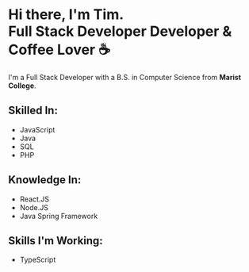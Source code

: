 <h1>Hi there, I'm Tim.<br />Full Stack Developer Developer & Coffee Lover ☕</h1>
I'm a Full Stack Developer with a B.S. in Computer Science from <b>Marist College</b>.

## Skilled In:
- JavaScript
- Java
- SQL
- PHP

## Knowledge In:
- React.JS
- Node.JS
- Java Spring Framework

## Skills I'm Working:
- TypeScript
